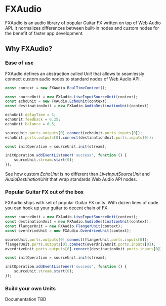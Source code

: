 # FXAudio

FXAudio is an audio library of popular Guitar FX written on top of Web Audio API. It normalizes differences between built-in nodes and custom nodes for the benefit of faster app development.

## Why FXAudio?

### Ease of use

FXAudio defines an abstraction called *Unit* that allows to seamlessly connect custom audio nodes to standard nodes of Web Audio API.

```javascript
const context = new FXAudio.RealTimeContext();

const sourceUnit = new FXAudio.LiveInputSourceUnit(context);
const echoUnit = new FXAudio.EchoUnit(context);
const destinationUnit = new FXAudio.AudioDestinationUnit(context);

echoUnit.delayTime = 1;
echoUnit.feedback = 0.25;
echoUnit.balance = 0.5;

sourceUnit.ports.outputs[0].connect(echoUnit.ports.inputs[0]);
echoUnit.ports.outputs[0].connect(destinationUnit.ports.inputs[0]);

const initOperation = sourceUnit.init(stream);

initOperation.addEventListener('success', function () {
    sourceUnit.stream.start(0);
});
```

See how custom *EchoUnit* is no different than *LiveInputSourceUnit* and *AudioDestinationUnit* that wrap standards Web Audio API nodes.


### Popular Guitar FX out of the box

FXAudio ships with set of popular Guitar FX units. With dozen lines of code you can hook up your guitar to decent chain of FX.

```javascript
const sourceUnit = new FXAudio.LiveInputSourceUnit(context);
const destinationUnit = new FXAudio.AudioDestinationUnit(context);
const flangerUnit = new FXAudio.FlangerUnit(context);
const overdriveUnit = new FXAudio.OverdriveUnit(context);

sourceUnit.ports.outputs[0].connect(flangerUnit.ports.inputs[0]);
flangerUnit.ports.outputs[0].connect(overdriveUnit.ports.inputs[0]);
overdriveUnit.ports.outputs[0].connect(destinationUnit.ports.inputs[0]);

const initOperation = sourceUnit.init(stream);

initOperation.addEventListener('success', function () {
    sourceUnit.stream.start(0);
});
```


### Build your own Units

Documentation TBD